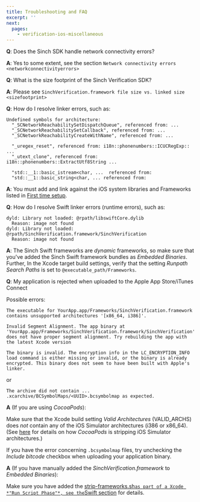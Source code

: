 ```yaml
---
title: Troubleshooting and FAQ
excerpt: ''
next:
  pages:
    - verification-ios-miscellaneous
---
```

**Q**: Does the Sinch SDK handle network connectivity errors?

**A**: Yes to some extent, see the section `Network connectivity errors
<networkconnectivityerrors>`

**Q**: What is the size footprint of the Sinch Verification SDK?

**A**: Please see `SinchVerification.framework file size vs. linked size
<sizefootprint>`

**Q**: How do I resolve linker errors, such as:
```text
Undefined symbols for architecture:
  "_SCNetworkReachabilitySetDispatchQueue", referenced from: ...
  "_SCNetworkReachabilitySetCallback", referenced from: ...
  "_SCNetworkReachabilityCreateWithName", referenced from: ...

  "_uregex_reset", referenced from: i18n::phonenumbers::ICUCRegExp:: ...
  "_utext_clone", referenced from: i18n::phonenumbers::ExtractUtf8String ...

  "std::__1::basic_istream<char, ...  referenced from:
  "std::__1::basic_string<char, ... referenced from:
```


**A**: You must add and link against the iOS system libraries and Frameworks listed in [First time setup](doc:verification-ios-first-time-setup).

**Q**: How do I resolve Swift linker errors (runtime errors), such as:
```text
dyld: Library not loaded: @rpath/libswiftCore.dylib
  Reason: image not found
dyld: Library not loaded: @rpath/SinchVerification.framework/SinchVerification
  Reason: image not found
```


**A**: The Sinch Swift frameworks are *dynamic* frameworks, so make sure that you've added the Sinch Swift framework bundles as *Embedded Binaries*. Further, In the Xcode target build settings, verify that the setting *Runpath Search Paths* is set to `@executable_path/Frameworks`.

**Q**: My application is rejected when uploaded to the Apple App Store/iTunes Connect

Possible errors:
```text
The executable for YourApp.app/Frameworks/SinchVerification.framework contains unsupported architectures '[x86_64, i386]'.
    
Invalid Segment Alignment. The app binary at 'YourApp.app/Frameworks/SinchVerification.framework/SinchVerification' does not have proper segment alignment. Try rebuilding the app with the latest Xcode version
    
The binary is invalid. The encryption info in the LC_ENCRYPTION_INFO load command is either missing or invalid, or the binary is already encrypted. This binary does not seem to have been built with Apple's linker.
```


or
```text
The archive did not contain ... .xcarchive/BCSymbolMaps/<UUID>.bcsymbolmap as expected.
```


**A** (If you are using *CocoaPods*):

Make sure that the Xcode build setting *Valid Architectures* (VALID\_ARCHS) does *not* contain any of the iOS Simulator architectures (i386 or x86\_64). (See [here](https://github.com/CocoaPods/CocoaPods/blob/691e3de4405a0b7174ccd9ca85912a045d286aa2/lib/cocoapods/generator/embed_frameworks_script.rb#L111) for details on how *CocoaPods* is stripping iOS Simulator architectures.)

If you have the error concerning `.bcsymbolmap` files, try unchecking the *Include bitcode* checkbox when uploading your application binary.

**A** (If you have manually added the *SinchVerification.framework* to *Embedded Binaries*):

Make sure you have added the [strip-frameworks.sh` as part of a Xcode *"Run Script Phase"*, see the `Swift section](doc:verification-ios-swift-sdk) for details.

